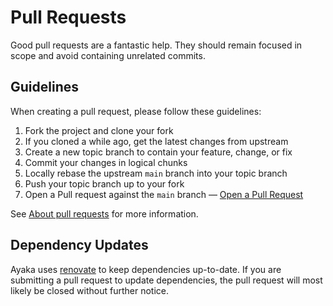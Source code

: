 # Pull Requests

Good pull requests are a fantastic help. They should remain focused in scope and avoid containing unrelated commits.

## Guidelines

When creating a pull request, please follow these guidelines:

1. Fork the project and clone your fork
2. If you cloned a while ago, get the latest changes from upstream
3. Create a new topic branch to contain your feature, change, or fix
4. Commit your changes in logical chunks
5. Locally rebase the upstream `main` branch into your topic branch
6. Push your topic branch up to your fork
7. Open a Pull request against the `main` branch — [Open a Pull Request]

See [About pull requests] for more information.

## Dependency Updates

Ayaka uses [renovate] to keep dependencies up-to-date. If you are submitting a pull request to update dependencies, the pull request will most likely be closed without further notice.

[Open a Pull Request]: https://help.github.com/articles/about-pull-requests/
[About pull requests]: https://docs.github.com/en/pull-requests/collaborating-with-pull-requests/proposing-changes-to-your-work-with-pull-requests/about-pull-requests
[renovate]: ./renovate.md
